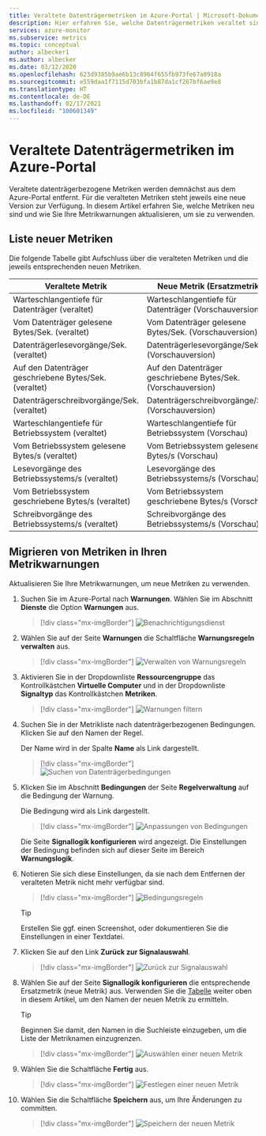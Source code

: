 ```yaml
---
title: Veraltete Datenträgermetriken im Azure-Portal | Microsoft-Dokumentation
description: Hier erfahren Sie, welche Datenträgermetriken veraltet sind und wie Sie Ihre Metrikwarnungen mit neuen Metriken aktualisieren.
services: azure-monitor
ms.subservice: metrics
ms.topic: conceptual
author: albecker1
ms.author: albecker
ms.date: 03/12/2020
ms.openlocfilehash: 623d9385b9ae6b13c8964f655fb973fe67a0918a
ms.sourcegitcommit: e559daa1f7115d703bfa1b87da1cf267bf6ae9e8
ms.translationtype: HT
ms.contentlocale: de-DE
ms.lasthandoff: 02/17/2021
ms.locfileid: "100601349"
---
```

# <a name="disk-metrics-deprecation-in-the-azure-portal"></a>Veraltete Datenträgermetriken im Azure-Portal

Veraltete datenträgerbezogene Metriken werden demnächst aus dem Azure-Portal entfernt. Für die veralteten Metriken steht jeweils eine neue Version zur Verfügung. In diesem Artikel erfahren Sie, welche Metriken neu sind und wie Sie Ihre Metrikwarnungen aktualisieren, um sie zu verwenden.

## <a name="list-of-new-metrics"></a>Liste neuer Metriken

Die folgende Tabelle gibt Aufschluss über die veralteten Metriken und die jeweils entsprechenden neuen Metriken. 

|Veraltete Metrik|Neue Metrik (Ersatzmetrik)|
|----|----|
|Warteschlangentiefe für Datenträger (veraltet)|Warteschlangentiefe für Datenträger (Vorschauversion)|
|Vom Datenträger gelesene Bytes/Sek. (veraltet)|Vom Datenträger gelesene Bytes/Sek. (Vorschauversion)|
|Datenträgerlesevorgänge/Sek. (veraltet)|Datenträgerlesevorgänge/Sek. (Vorschauversion)|
|Auf den Datenträger geschriebene Bytes/Sek. (veraltet)|Auf den Datenträger geschriebene Bytes/Sek. (Vorschauversion)|
|Datenträgerschreibvorgänge/Sek. (veraltet)|Datenträgerschreibvorgänge/Sek. (Vorschauversion)|
|Warteschlangentiefe für Betriebssystem (veraltet)|Warteschlangentiefe für Betriebssystem (Vorschau)|
|Vom Betriebssystem gelesene Bytes/s (veraltet)|Vom Betriebssystem gelesene Bytes/s (Vorschau)|
|Lesevorgänge des Betriebssystems/s (veraltet)|Lesevorgänge des Betriebssystems/s (Vorschau)|
|Vom Betriebssystem geschriebene Bytes/s (veraltet)|Vom Betriebssystem geschriebene Bytes/s (Vorschau)|
|Schreibvorgänge des Betriebssystems/s (veraltet)|Schreibvorgänge des Betriebssystems/s (Vorschau)|

<a id="update-metrics" />

## <a name="migrate-metrics-in-your-metric-alerts"></a>Migrieren von Metriken in Ihren Metrikwarnungen

Aktualisieren Sie Ihre Metrikwarnungen, um neue Metriken zu verwenden.

1. Suchen Sie im Azure-Portal nach **Warnungen**. Wählen Sie im Abschnitt **Dienste** die Option **Warnungen** aus.

   > [!div class="mx-imgBorder"]
   > ![Benachrichtigungsdienst](./media/portal-disk-metrics-deprecation/alert-service-azure-portal.png)

2. Wählen Sie auf der Seite **Warnungen** die Schaltfläche **Warnungsregeln verwalten** aus. 

   > [!div class="mx-imgBorder"]
   > ![Verwalten von Warnungsregeln](./media/portal-disk-metrics-deprecation/manage-alert-rules-button.png)

3. Aktivieren Sie in der Dropdownliste **Ressourcengruppe** das Kontrollkästchen **Virtuelle Computer** und in der Dropdownliste **Signaltyp** das Kontrollkästchen **Metriken**. 

   > [!div class="mx-imgBorder"]
   > ![Warnungen filtern](./media/portal-disk-metrics-deprecation/filter-alerts.png)

4. Suchen Sie in der Metrikliste nach datenträgerbezogenen Bedingungen. Klicken Sie auf den Namen der Regel. 

   Der Name wird in der Spalte **Name** als Link dargestellt.

   > [!div class="mx-imgBorder"]
   > ![Suchen von Datenträgerbedingungen](./media/portal-disk-metrics-deprecation/find-disk-conditions.png)

5. Klicken Sie im Abschnitt **Bedingungen** der Seite **Regelverwaltung** auf die Bedingung der Warnung. 

   Die Bedingung wird als Link dargestellt.  

   > [!div class="mx-imgBorder"]
   > ![Anpassungen von Bedingungen](./media/portal-disk-metrics-deprecation/adjust-condition.png)

   Die Seite **Signallogik konfigurieren** wird angezeigt. Die Einstellungen der Bedingung befinden sich auf dieser Seite im Bereich **Warnungslogik**.

6. Notieren Sie sich diese Einstellungen, da sie nach dem Entfernen der veralteten Metrik nicht mehr verfügbar sind.

   > [!div class="mx-imgBorder"]
   > ![Bedingungsregeln](./media/portal-disk-metrics-deprecation/condition-rules.png)

   > [!TIP] 
   > Erstellen Sie ggf. einen Screenshot, oder dokumentieren Sie die Einstellungen in einer Textdatei. 

7. Klicken Sie auf den Link **Zurück zur Signalauswahl**.

   > [!div class="mx-imgBorder"]
   > ![Zurück zur Signalauswahl](./media/portal-disk-metrics-deprecation/back-to-signal-selection.png)

8. Wählen Sie auf der Seite **Signallogik konfigurieren** die entsprechende Ersatzmetrik (neue Metrik) aus. Verwenden Sie die [Tabelle](#update-metrics) weiter oben in diesem Artikel, um den Namen der neuen Metrik zu ermitteln.

   > [!TIP] 
   > Beginnen Sie damit, den Namen in die Suchleiste einzugeben, um die Liste der Metriknamen einzugrenzen. 

   > [!div class="mx-imgBorder"]
   > ![Auswählen einer neuen Metrik](./media/portal-disk-metrics-deprecation/choose-new-metric.png)

9. Wählen Sie die Schaltfläche **Fertig** aus. 

   > [!div class="mx-imgBorder"]
   > ![Festlegen einer neuen Metrik](./media/portal-disk-metrics-deprecation/set-new-metric.png)

10. Wählen Sie die Schaltfläche **Speichern** aus, um Ihre Änderungen zu committen. 

    > [!div class="mx-imgBorder"]
    > ![Speichern der neuen Metrik](./media/portal-disk-metrics-deprecation/save-new-metric.png)






